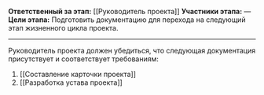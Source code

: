 **Ответственный за этап:** [[Руководитель проекта]]
**Участники этапа:** —
**Цели этапа:** Подготовить документацию для перехода на следующий этап жизненного цикла проекта.
___
Руководитель проекта должен убедиться, что следующая документация присутствует и соответствует требованиям:
1. [[Составление карточки проекта]]
2. [[Разработка устава проекта]]